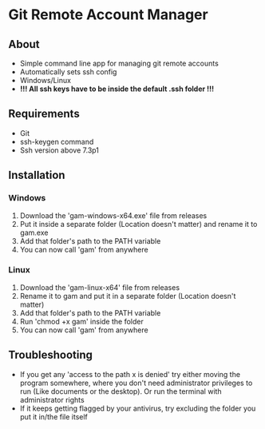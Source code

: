 # Git Remote Account Manager
## About
- Simple command line app for managing git remote accounts
- Automatically sets ssh config
- Windows/Linux
- **!!! All ssh keys have to be inside the default .ssh folder !!!**

## Requirements
- Git
- ssh-keygen command
- Ssh version above 7.3p1

## Installation
### Windows
1) Download the 'gam-windows-x64.exe' file from releases
2) Put it inside a separate folder (Location doesn't matter) and rename it to gam.exe
3) Add that folder's path to the PATH variable
4) You can now call 'gam' from anywhere
### Linux
1) Download the 'gam-linux-x64' file from releases
2) Rename it to gam and put it in a separate folder (Location doesn't matter)
3) Add that folder's path to the PATH variable
4) Run 'chmod +x gam' inside the folder
5) You can now call 'gam' from anywhere

## Troubleshooting
- If you get any 'access to the path x is denied' try either moving the program somewhere, where you don't need administrator privileges to run (Like documents or the desktop). Or run the terminal with administrator rights
- If it keeps getting flagged by your antivirus, try excluding the folder you put it in/the file itself
